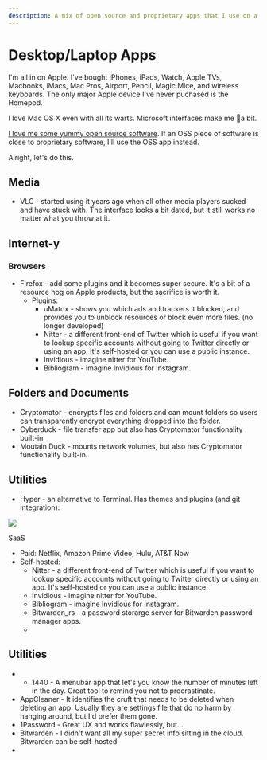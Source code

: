 ```yaml
---
description: A mix of open source and proprietary apps that I use on a daily basis.
---
```


# Desktop/Laptop Apps

I'm all in on Apple. I've bought iPhones, iPads, Watch, Apple TVs, Macbooks, iMacs, Mac Pros, Airport, Pencil, Magic Mice, and wireless keyboards. The only major Apple device I've never puchased is the Homepod.

I love Mac OS X even with all its warts. Microsoft interfaces make me 🤮a bit.

[I love me some yummy open source software](https://fridge.ubuntu.com/2008/11/20/ubuntu-hall-of-fame/). If an OSS piece of software is close to proprietary software, I'll use the OSS app instead.

Alright, let's do this.

## Media

* VLC - started using it years ago when all other media players sucked and have stuck with. The interface looks a bit dated, but it still works no matter what you throw at it.

## Internet-y

### Browsers

* Firefox - add some plugins and it becomes super secure. It's a bit of a resource hog on Apple products, but the sacrifice is worth it.
  * Plugins:
    * uMatrix - shows you which ads and trackers it blocked, and provides you to unblock resources or block even more files. \(no longer developed\)
    * Nitter - a different front-end of Twitter which is useful if you want to lookup specific accounts without going to Twitter directly or using an app. It's self-hosted or you can use a public instance.
    * Invidious - imagine nitter for YouTube.
    * Bibliogram - imagine Invidious for Instagram.

## Folders and Documents

* Cryptomator - encrypts files and folders and can mount folders so users can transparently encrypt everything dropped into the folder.
* Cyberduck - file transfer app but also has Cryptomator functionality built-in
* Moutain Duck - mounts network volumes, but also has Cryptomator functionality built-in.

## Utilities

* Hyper - an alternative to Terminal. Has themes and plugins \(and git integration\):

![](https://s3.us-east-2.wasabisys.com/assets.nali.org/images/mainsite/_2020/terminal-zsh-hyper.png)

SaaS

* Paid: Netflix, Amazon Prime Video, Hulu, AT&T Now
* Self-hosted:
  * Nitter - a different front-end of Twitter which is useful if you want to lookup specific accounts without going to Twitter directly or using an app. It's self-hosted or you can use a public instance.
  * Invidious - imagine nitter for YouTube.
  * Bibliogram - imagine Invidious for Instagram.
  * Bitwarden\_rs - a password storarge server for Bitwarden password manager apps.
  * 

## Utilities

* * 1440 - A menubar app that let's you know the number of minutes left in the day. Great tool to remind you not to procrastinate.
* AppCleaner - It identifies the cruft that needs to be deleted when deleting an app. Usually they are settings file that do no harm by hanging around, but I'd prefer them gone.
* 1Password - Great UX and works flawlessly, but...
* Bitwarden - I didn't want all my super secret info sitting in the cloud. Bitwarden can be self-hosted.
* 
